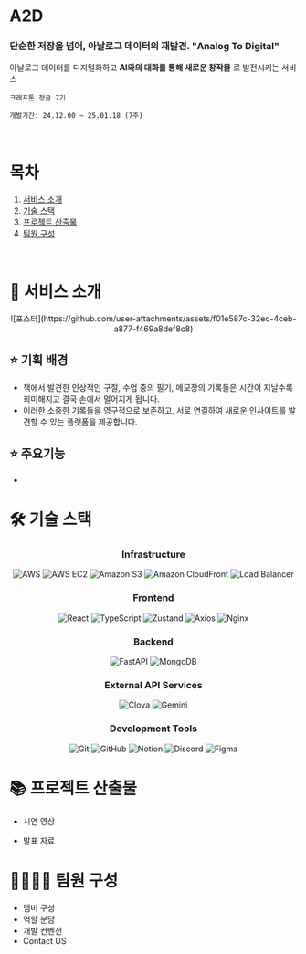 # A2D
### 단순한 저장을 넘어, 아날로그 데이터의 재발견. "**Analog To Digital**"
아날로그 데이터를 디지털화하고 **AI와의 대화를 통해 새로운 창작물** 로 발전시키는 서비스

`크래프톤 정글 7기`

`개발기간: 24.12.00 ~ 25.01.18 (7주)`


&nbsp;
# 목차
1. [서비스 소개](#-서비스-소개)
2. [기술 스택](#-기술-스택)
3. [프로젝트 산출물](#-프로젝트-산출물)
5. [팀원 구성](#-팀원-구성)

&nbsp;
# 🎇 서비스 소개

<div align="center">
![포스터](https://github.com/user-attachments/assets/f01e587c-32ec-4ceb-a877-f469a8def8c8)
</div>

## ⭐ 기획 배경
- 책에서 발견한 인상적인 구절, 수업 중의 필기, 메모장의 기록들은 시간이 지날수록 희미해지고 결국 손에서 멀어지게 됩니다.
- 이러한 소중한 기록들을 영구적으로 보존하고, 서로 연결하여 새로운 인사이트를 발견할 수 있는 플랫폼을 제공합니다.

## ⭐ 주요기능
- 



# 🛠 기술 스택
<div align="center">

### Infrastructure
![AWS](https://img.shields.io/badge/AWS-232F3E?style=for-the-badge&logo=amazonaws&logoColor=white)
![AWS EC2](https://img.shields.io/badge/AWS_EC2-FF9900?style=for-the-badge&logo=amazonec2&logoColor=white)
![Amazon S3](https://img.shields.io/badge/Amazon_S3-569A31?style=for-the-badge&logo=amazons3&logoColor=white)
![Amazon CloudFront](https://img.shields.io/badge/CloudFront-FF9900?style=for-the-badge&logo=amazonaws&logoColor=white)
![Load Balancer](https://img.shields.io/badge/Load_Balancer-FF9900?style=for-the-badge&logo=amazonaws&logoColor=white)

### Frontend
![React](https://img.shields.io/badge/React-61DAFB?style=for-the-badge&logo=react&logoColor=black)
![TypeScript](https://img.shields.io/badge/TypeScript-3178C6?style=for-the-badge&logo=typescript&logoColor=white)
![Zustand](https://img.shields.io/badge/Zustand-FF7F50?style=for-the-badge&logo=react&logoColor=white)
![Axios](https://img.shields.io/badge/Axios-5A29E4?style=for-the-badge&logo=axios&logoColor=white)
![Nginx](https://img.shields.io/badge/Nginx-009639?style=for-the-badge&logo=nginx&logoColor=white)

### Backend
![FastAPI](https://img.shields.io/badge/FastAPI-009688?style=for-the-badge&logo=fastapi&logoColor=white)
![MongoDB](https://img.shields.io/badge/MongoDB-47A248?style=for-the-badge&logo=mongodb&logoColor=white)

### External API Services
![Clova](https://img.shields.io/badge/Clova-03C75A?style=for-the-badge&logo=naver&logoColor=white)
![Gemini](https://img.shields.io/badge/Gemini-8E75B2?style=for-the-badge&logo=google&logoColor=white)

### Development Tools
![Git](https://img.shields.io/badge/Git-F05032?style=for-the-badge&logo=git&logoColor=white)
![GitHub](https://img.shields.io/badge/GitHub-181717?style=for-the-badge&logo=github&logoColor=white)
![Notion](https://img.shields.io/badge/Notion-000000?style=for-the-badge&logo=notion&logoColor=white)
![Discord](https://img.shields.io/badge/Discord-5865F2?style=for-the-badge&logo=discord&logoColor=white)
![Figma](https://img.shields.io/badge/Figma-F24E1E?style=for-the-badge&logo=figma&logoColor=white)


</div>


# 📚 프로젝트 산출물
- 시연 영상

- 발표 자료


# 👨‍👨‍👧‍👦 팀원 구성
- 멤버 구성
- 역할 분담
- 개발 컨벤션
- Contact US

